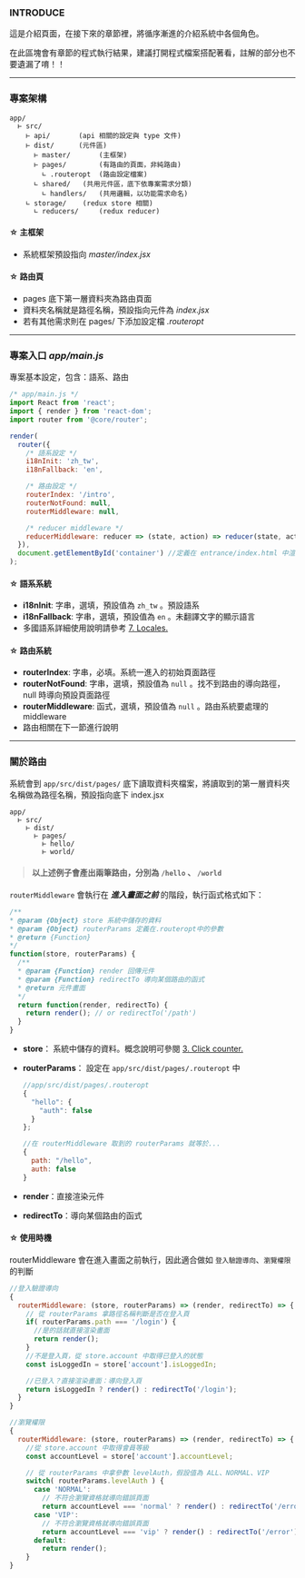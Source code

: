 ### INTRODUCE
這是介紹頁面，在接下來的章節裡，將循序漸進的介紹系統中各個角色。

在此區塊會有章節的程式執行結果，建議打開程式檔案搭配著看，註解的部分也不要遺漏了唷！！

---

### 專案架構

```
app/
  ⊢ src/
    ⊢ api/       (api 相關的設定與 type 文件)
    ⊢ dist/      (元件區)
      ⊢ master/       (主框架)
      ⊢ pages/        (有路由的頁面，非純路由)
        ∟ .routeropt  (路由設定檔案)
      ∟ shared/   (共用元件區，底下依專案需求分類)
        ∟ handlers/   (共用邏輯，以功能需求命名)
    ∟ storage/    (redux store 相關)
      ∟ reducers/     (redux reducer)
```


#### ☆ 主框架
 - 系統框架預設指向 *master/index.jsx*

#### ☆ 路由頁
 - pages 底下第一層資料夾為路由頁面
 - 資料夾名稱就是路徑名稱，預設指向元件為 *index.jsx*
 - 若有其他需求則在 pages/ 下添加設定檔 *.routeropt*

***

### 專案入口 _app/main.js_
專案基本設定，包含：語系、路由

``` js
/* app/main.js */
import React from 'react';
import { render } from 'react-dom';
import router from '@core/router';

render(
  router({
    /* 語系設定 */
    i18nInit: 'zh_tw',
    i18nFallback: 'en',

    /* 路由設定 */
    routerIndex: '/intro',
    routerNotFound: null,
    routerMiddleware: null,

    /* reducer middleware */
    reducerMiddleware: reducer => (state, action) => reducer(state, action)
  }),
  document.getElementById('container') //定義在 entrance/index.html 中渲染內容的元素
);
```

#### ☆ 語系系統
 - **i18nInit**: 字串，選填，預設值為 `zh_tw` 。預設語系
 - **i18nFallback**: 字串，選填，預設值為 `en` 。未翻譯文字的顯示語言
 - 多國語系詳細使用說明請參考 [7. Locales.](/locale)

#### ☆ 路由系統
 - **routerIndex**: 字串，必填。系統一進入的初始頁面路徑
 - **routerNotFound**: 字串，選填，預設值為 `null` 。找不到路由的導向路徑， null 時導向預設頁面路徑
 - **routerMiddleware**: 函式，選填，預設值為 `null` 。路由系統要處理的 middleware
 - 路由相關在下一節進行說明

***

### 關於路由
系統會到 `app/src/dist/pages/` 底下讀取資料夾檔案，將讀取到的第一層資料夾名稱做為路徑名稱，預設指向底下 index.jsx

```
app/
  ⊢ src/
    ⊢ dist/
      ⊢ pages/
        ⊢ hello/
        ⊢ world/
```

> #### 以上述例子會產出兩筆路由，分別為 `/hello` 、 `/world`

`routerMiddleware` 會執行在 **_進入畫面之前_** 的階段，執行函式格式如下：

``` javascript
/**
* @param {Object} store 系統中儲存的資料
* @param {Object} routerParams 定義在.routeropt中的參數
* @return {Function}
*/
function(store, routerParams) {
  /**
  * @param {Function} render 回傳元件
  * @param {Function} redirectTo 導向某個路由的函式
  * @return 元件畫面
  */
  return function(render, redirectTo) {
    return render(); // or redirectTo('/path')
  }
}
```

- **store**： 系統中儲存的資料。概念說明可參閱 [3. Click counter.](/counter)

- **routerParams**： 設定在 `app/src/dist/pages/.routeropt` 中

  ``` javascript
  //app/src/dist/pages/.routeropt
  {
    "hello": {
      "auth": false
    }
  };

  //在 routerMiddleware 取到的 routerParams 就等於...
  {
    path: "/hello",
    auth: false
  }
  ```

- **render**：直接渲染元件

- **redirectTo**：導向某個路由的函式


#### ☆ 使用時機
routerMiddleware 會在進入畫面之前執行，因此適合做如 `登入驗證導向`、`瀏覽權限` 的判斷

``` javascript
//登入驗證導向
{
  routerMiddleware: (store, routerParams) => (render, redirectTo) => {
    // 從 routerParams 拿路徑名稱判斷是否在登入頁
    if( routerParams.path === '/login') {
      //是的話就直接渲染畫面
      return render();
    }
    //不是登入頁，從 store.account 中取得已登入的狀態
    const isLoggedIn = store['account'].isLoggedIn;

    //已登入？直接渲染畫面：導向登入頁
    return isLoggedIn ? render() : redirectTo('/login');
  }
}
```

``` javascript
//瀏覽權限
{
  routerMiddleware: (store, routerParams) => (render, redirectTo) => {
    //從 store.account 中取得會員等級
    const accountLevel = store['account'].accountLevel;

    // 從 routerParams 中拿參數 levelAuth，假設值為 ALL、NORMAL、VIP
    switch( routerParams.levelAuth ) {
      case 'NORMAL':
        // 不符合瀏覽資格就導向錯誤頁面
        return accountLevel === 'normal' ? render() : redirectTo('/error');
      case 'VIP':
        // 不符合瀏覽資格就導向錯誤頁面
        return accountLevel === 'vip' ? render() : redirectTo('/error');
      default:
        return render();
    }
}
```